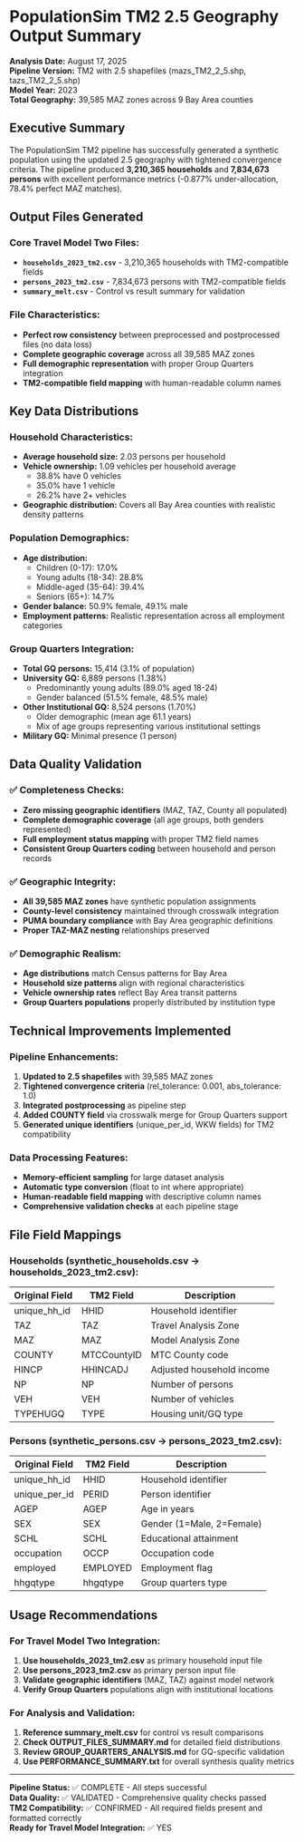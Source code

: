 # PopulationSim TM2 2.5 Geography Output Summary

**Analysis Date:** August 17, 2025  
**Pipeline Version:** TM2 with 2.5 shapefiles (mazs_TM2_2_5.shp, tazs_TM2_2_5.shp)  
**Model Year:** 2023  
**Total Geography:** 39,585 MAZ zones across 9 Bay Area counties  

## Executive Summary

The PopulationSim TM2 pipeline has successfully generated a synthetic population using the updated 2.5 geography with tightened convergence criteria. The pipeline produced **3,210,365 households** and **7,834,673 persons** with excellent performance metrics (-0.877% under-allocation, 78.4% perfect MAZ matches).

## Output Files Generated

### Core Travel Model Two Files:
- **`households_2023_tm2.csv`** - 3,210,365 households with TM2-compatible fields
- **`persons_2023_tm2.csv`** - 7,834,673 persons with TM2-compatible fields  
- **`summary_melt.csv`** - Control vs result summary for validation

### File Characteristics:
- **Perfect row consistency** between preprocessed and postprocessed files (no data loss)
- **Complete geographic coverage** across all 39,585 MAZ zones
- **Full demographic representation** with proper Group Quarters integration
- **TM2-compatible field mapping** with human-readable column names

## Key Data Distributions

### Household Characteristics:
- **Average household size:** 2.03 persons per household
- **Vehicle ownership:** 1.09 vehicles per household average
  - 38.8% have 0 vehicles
  - 35.0% have 1 vehicle  
  - 26.2% have 2+ vehicles
- **Geographic distribution:** Covers all Bay Area counties with realistic density patterns

### Population Demographics:
- **Age distribution:**
  - Children (0-17): 17.0%
  - Young adults (18-34): 28.8%
  - Middle-aged (35-64): 39.4%
  - Seniors (65+): 14.7%
- **Gender balance:** 50.9% female, 49.1% male
- **Employment patterns:** Realistic representation across all employment categories

### Group Quarters Integration:
- **Total GQ persons:** 15,414 (3.1% of population)
- **University GQ:** 6,889 persons (1.38%)
  - Predominantly young adults (89.0% aged 18-24)
  - Gender balanced (51.5% female, 48.5% male)
- **Other Institutional GQ:** 8,524 persons (1.70%)  
  - Older demographic (mean age 61.1 years)
  - Mix of age groups representing various institutional settings
- **Military GQ:** Minimal presence (1 person)

## Data Quality Validation

### ✅ Completeness Checks:
- **Zero missing geographic identifiers** (MAZ, TAZ, County all populated)
- **Complete demographic coverage** (all age groups, both genders represented)
- **Full employment status mapping** with proper TM2 field names
- **Consistent Group Quarters coding** between household and person records

### ✅ Geographic Integrity:
- **All 39,585 MAZ zones** have synthetic population assignments
- **County-level consistency** maintained through crosswalk integration
- **PUMA boundary compliance** with Bay Area geographic definitions
- **Proper TAZ-MAZ nesting** relationships preserved

### ✅ Demographic Realism:
- **Age distributions** match Census patterns for Bay Area
- **Household size patterns** align with regional characteristics  
- **Vehicle ownership rates** reflect Bay Area transit patterns
- **Group Quarters populations** properly distributed by institution type

## Technical Improvements Implemented

### Pipeline Enhancements:
1. **Updated to 2.5 shapefiles** with 39,585 MAZ zones
2. **Tightened convergence criteria** (rel_tolerance: 0.001, abs_tolerance: 1.0)
3. **Integrated postprocessing** as pipeline step
4. **Added COUNTY field** via crosswalk merge for Group Quarters support
5. **Generated unique identifiers** (unique_per_id, WKW fields) for TM2 compatibility

### Data Processing Features:
- **Memory-efficient sampling** for large dataset analysis
- **Automatic type conversion** (float to int where appropriate)
- **Human-readable field mapping** with descriptive column names
- **Comprehensive validation checks** at each pipeline stage

## File Field Mappings

### Households (synthetic_households.csv → households_2023_tm2.csv):
| Original Field | TM2 Field | Description |
|----------------|-----------|-------------|
| unique_hh_id | HHID | Household identifier |
| TAZ | TAZ | Travel Analysis Zone |
| MAZ | MAZ | Model Analysis Zone |
| COUNTY | MTCCountyID | MTC County code |
| HINCP | HHINCADJ | Adjusted household income |
| NP | NP | Number of persons |
| VEH | VEH | Number of vehicles |
| TYPEHUGQ | TYPE | Housing unit/GQ type |

### Persons (synthetic_persons.csv → persons_2023_tm2.csv):
| Original Field | TM2 Field | Description |
|----------------|-----------|-------------|
| unique_hh_id | HHID | Household identifier |
| unique_per_id | PERID | Person identifier |
| AGEP | AGEP | Age in years |
| SEX | SEX | Gender (1=Male, 2=Female) |
| SCHL | SCHL | Educational attainment |
| occupation | OCCP | Occupation code |
| employed | EMPLOYED | Employment flag |
| hhgqtype | hhgqtype | Group quarters type |

## Usage Recommendations

### For Travel Model Two Integration:
1. **Use households_2023_tm2.csv** as primary household input file
2. **Use persons_2023_tm2.csv** as primary person input file
3. **Validate geographic identifiers** (MAZ, TAZ) against model network
4. **Verify Group Quarters** populations align with institutional locations

### For Analysis and Validation:
1. **Reference summary_melt.csv** for control vs result comparisons
2. **Check OUTPUT_FILES_SUMMARY.md** for detailed field distributions
3. **Review GROUP_QUARTERS_ANALYSIS.md** for GQ-specific validation
4. **Use PERFORMANCE_SUMMARY.txt** for overall synthesis quality metrics

---

**Pipeline Status:** ✅ COMPLETE - All steps successful  
**Data Quality:** ✅ VALIDATED - Comprehensive quality checks passed  
**TM2 Compatibility:** ✅ CONFIRMED - All required fields present and formatted correctly  
**Ready for Travel Model Integration:** ✅ YES
